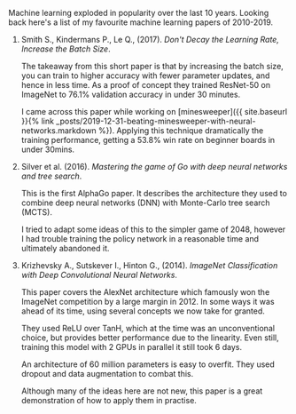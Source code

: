 Machine learning exploded in popularity over the last 10 years. Looking back
here's a list of my favourite machine learning papers of 2010-2019.

1. Smith S., Kindermans P., Le Q., (2017).
   *Don't Decay the Learning Rate, Increase the Batch Size*.

   The takeaway from this short paper is that by increasing the batch size, you
   can train to higher accuracy with fewer parameter updates, and hence in less
   time. As a proof of concept they trained ResNet-50 on ImageNet to 76.1%
   validation accuracy in under 30 minutes.

   I came across this paper while working on
   [minesweeper]({{ site.baseurl }}{% link _posts/2019-12-31-beating-minesweeper-with-neural-networks.markdown %}).
   Applying this technique dramatically the training performance, getting a
   53.8% win rate on beginner boards in under 30mins.

2. Silver et al. (2016). *Mastering the game of Go with deep neural networks
   and tree search*.

   This is the first AlphaGo paper. It describes the architecture they used to
   combine deep neural networks (DNN) with Monte-Carlo tree search (MCTS).

   I tried to adapt some ideas of this to the simpler game of 2048, however I
   had trouble training the policy network in a reasonable time and ultimately
   abandoned it.

3. Krizhevsky A., Sutskever I., Hinton G., (2014). *ImageNet Classification
   with Deep Convolutional Neural Networks*.

   This paper covers the AlexNet architecture which famously won the ImageNet
   competition by a large margin in 2012. In some ways it was ahead of its time,
   using several concepts we now take for granted.

   They used ReLU over TanH, which at the time was an unconventional choice,
   but provides better performance due to the linearity. Even still, training
   this model with 2 GPUs in parallel it still took 6 days.

   An architecture of 60 million parameters is easy to overfit. They used
   dropout and data augmentation to combat this.

   Although many of the ideas here are not new, this paper is a great
   demonstration of how to apply them in practise.
